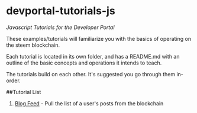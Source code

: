 # devportal-tutorials-js
_Javascript Tutorials for the Developer Portal_

These examples/tutorials will familiarize you with the basics of operating on the steem blockchain.

Each tutorial is located in its own folder, and has a README.md with an outline of the basic concepts 
and operations it intends to teach. 

The tutorials build on each other. It's suggested you go through them in-order.

##Tutorial List
1. [Blog Feed](tutorials/01_blog_feed) - Pull the list of a user's posts from the blockchain


